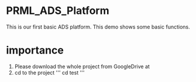 # PRML_ADS_Platform
This is our first basic ADS platform. This demo shows some basic functions.

# importance
1. Please download the whole project from GoogleDrive at
2. cd to the project
    '''
    cd test
    '''
